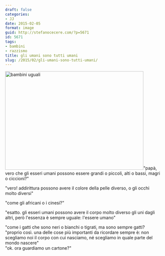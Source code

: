 ```yaml
---
draft: false
categories:
- JJ
date: 2015-02-05
format: image
guid: http://stefanocecere.com/?p=5671
id: 5671
tags:
- bambini
- razzismo
title: gli umani sono tutti umani
slug: /2015/02/gli-umani-sono-tutti-umani/
---
```


<img class=" size-medium wp-image-5672 aligncenter" src="http://stefanocecere.com/wp-content/uploads/sites/3/2015/03/bambini-uguali-449x320.jpg" alt="bambini uguali" width="449" height="320" />"papà, vero che gli esseri umani possono essere grandi o piccoli, alti o bassi, magri o ciccioni?"
  
"vero! addirittura possono avere il colore della pelle diverso, o gli occhi molto diversi"
  
"come gli africani o i cinesi?"
  
"esatto. gli esseri umani possono avere il corpo molto diverso gli uni dagli altri, però l'essenza è sempre uguale: l'essere umano"
  
"come i gatti che sono neri o bianchi o tigrati, ma sono sempre gatti?<span class="text_exposed_show"><br /> "proprio così. una delle cose più importanti da ricordare sempre è: non scegliamo noi il corpo con cui nasciamo, né scegliamo in quale parte del mondo nascere"<br /> "ok. ora guardiamo un cartone?"</span>